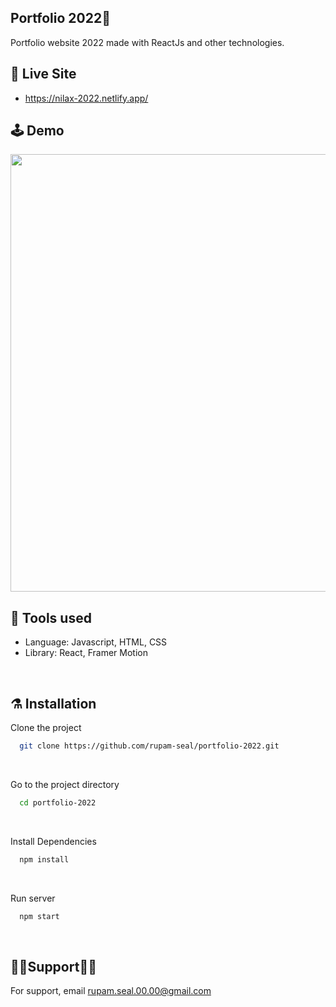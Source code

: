 ## Portfolio 2022👻

<p>
Portfolio website 2022 made with ReactJs and other technologies.
</p>

## 🚨 Live Site

- https://nilax-2022.netlify.app/

## 🕹️ Demo
<img src="https://user-images.githubusercontent.com/72932336/228011725-f2961118-8b40-4266-971f-9065ed534971.png" width="700"/>

<br>

## 🦾 Tools used

- Language: Javascript, HTML, CSS
- Library: React, Framer Motion

<br>

## ⚗️ Installation

Clone the project

```bash
  git clone https://github.com/rupam-seal/portfolio-2022.git
```

<br>

Go to the project directory

```bash
  cd portfolio-2022

```

<br>

Install Dependencies

```bash
  npm install

```

<br>

Run server

```bash
  npm start
```

<br>

## 💁‍♂️Support💁‍♀️

For support, email rupam.seal.00.00@gmail.com
